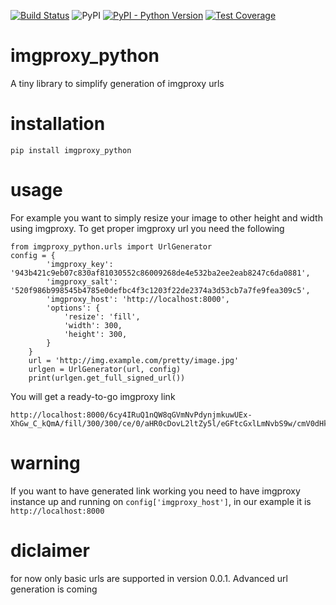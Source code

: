 [![Build Status](https://travis-ci.com/rapIsKal/imgproxy_python.svg?branch=main)](https://travis-ci.com/rapIsKal/imgproxy_python)
![PyPI](https://img.shields.io/pypi/v/imgproxy_python)
[![PyPI - Python Version](https://img.shields.io/pypi/pyversions/imgproxy_python)](https://pypi.org/project/imgproxy_python/)
[![Test Coverage](https://api.codeclimate.com/v1/badges/58fe87507c8c9da66014/test_coverage)](https://codeclimate.com/github/rapIsKal/imgproxy_python/test_coverage)

# imgproxy_python
A tiny library to simplify generation of imgproxy urls

# installation
```
pip install imgproxy_python
```

# usage
For example you want to simply resize your image to other height and width using imgproxy. To get proper imgproxy url you need the following
```
from imgproxy_python.urls import UrlGenerator
config = {
        'imgproxy_key': '943b421c9eb07c830af81030552c86009268de4e532ba2ee2eab8247c6da0881',
        'imgproxy_salt': '520f986b998545b4785e0defbc4f3c1203f22de2374a3d53cb7a7fe9fea309c5',
        'imgproxy_host': 'http://localhost:8000',
        'options': {
            'resize': 'fill',
            'width': 300,
            'height': 300,
        }
    }
    url = 'http://img.example.com/pretty/image.jpg'
    urlgen = UrlGenerator(url, config)
    print(urlgen.get_full_signed_url())
```
You will get a ready-to-go imgproxy link
```
http://localhost:8000/6cy4IRuQ1nQW8qGVmNvPdynjmkuwUEx-XhGw_C_kQmA/fill/300/300/ce/0/aHR0cDovL2ltZy5l/eGFtcGxlLmNvbS9w/cmV0dHkvaW1hZ2Uu/anBn
```

# warning

If you want to have generated link working you need to have imgproxy instance up and running on ```config['imgproxy_host']```, in our example it is ```http://localhost:8000```

# diclaimer

for now only basic urls are supported in version 0.0.1. Advanced url generation is coming
